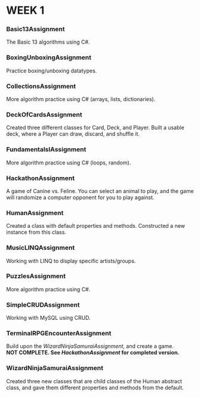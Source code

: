 # WEEK 1
### Basic13Assignment
The Basic 13 algorithms using C#.

### BoxingUnboxingAssignment
Practice boxing/unboxing datatypes.

### CollectionsAssignment
More algorithm practice using C# (arrays, lists, dictionaries).

### DeckOfCardsAssignment
Created three different classes for Card, Deck, and Player. Built a usable deck, where a Player can draw, discard, and shuffle it.

### FundamentalsIAssignment
More algorithm practice using C# (loops, random).

### HackathonAssignment
A game of Canine vs. Feline. You can select an animal to play, and the game will randomize a computer opponent for you to play against.

### HumanAssignment
Created a class with default properties and methods. Constructed a new instance from this class.

### MusicLINQAssignment
Working with LINQ to display specific artists/groups.

### PuzzlesAssignment
More algorithm practice using C#.

### SimpleCRUDAssignment
Working with MySQL using CRUD.

### TerminalRPGEncounterAssignment
Build upon the *WizardNinjaSamuraiAssignment*, and create a game.  
**NOT COMPLETE. See *HackathonAssignment* for completed version.**

### WizardNinjaSamuraiAssignment
Created three new classes that are child classes of the Human abstract class, and gave them different properties and methods from the default.